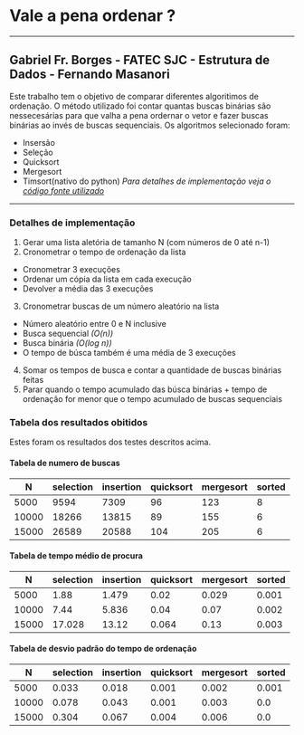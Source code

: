 # Vale a pena ordenar ?
---
## Gabriel Fr. Borges - FATEC SJC - Estrutura de Dados - Fernando Masanori

Este trabalho tem o objetivo de comparar diferentes algoritimos de ordenação. O método utilizado foi contar quantas buscas binárias são nessecesárias para que valha a pena ordernar o vetor e fazer buscas binárias ao invés de buscas sequenciais. Os algoritmos selecionado foram:
* Insersão
* Seleção
* Quicksort
* Mergesort
* Timsort(nativo do python)
_Para detalhes de implementação veja o [código fonte utilizado](https://github.com/gfborges/studies/tree/master/sortcomp)_
---
### Detalhes de implementação
1. Gerar uma lista aletória de tamanho N (com números de 0 até n-1)
2. Cronometrar o tempo de ordenação da lista
  * Cronometrar 3 execuções
  * Ordenar um cópia da lista em cada execução
  * Devolver a média das 3 execuções
3. Cronometrar buscas de um número aleatório na lista
  * Número aleatório entre 0 e N inclusive
  * Busca sequencial _(O(n))_
  * Busca binária _(O(log n))_
  * O tempo de búsca também é uma média de 3 execuções
4. Somar os tempos de busca e contar a quantidade de buscas binárias feitas
5. Parar quando o tempo acumulado das búsca binárias + tempo de ordenação for menor que o tempo acumulado de buscas sequenciais
### Tabela dos resultados obitidos
Estes foram os resultados dos testes descritos acima.

#### Tabela de numero de buscas 
N | selection | insertion | quicksort | mergesort | sorted
--- | --- | --- | --- | --- | ---
5000 | 9594 | 7309 | 96 | 123 | 8
10000 | 18266 | 13815 | 89 | 155 | 6
15000 | 26589 | 20588 | 104 | 205 | 6
#### Tabela de tempo médio de procura 
N | selection | insertion | quicksort | mergesort | sorted
--- | --- | --- | --- | --- | ---
5000 | 1.88 | 1.479 | 0.02 | 0.029 | 0.001
10000 | 7.44 | 5.836 | 0.04 | 0.07 | 0.002
15000 | 17.028 | 13.12 | 0.064 | 0.13 | 0.003
#### Tabela de desvio padrão do tempo de ordenação
N | selection | insertion | quicksort | mergesort | sorted
--- | --- | --- | --- | --- | ---
5000 | 0.033 | 0.018 | 0.001 | 0.002 | 0.001
10000 | 0.078 | 0.043 | 0.001 | 0.003 | 0.0
15000 | 0.304 | 0.067 | 0.004 | 0.006 | 0.0







  
